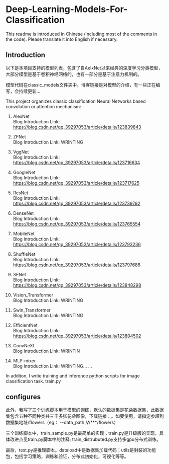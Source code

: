 # Deep-Learning-Models-For-Classification
This readme is introduced in Chinese (including most of the comments in the code). Please translate it into English if necessary.
## Introduction

以下是本项目支持的模型列表，包含了自AelxNet以来经典的深度学习分类模型，大部分模型是基于卷积神经网络的，也有一部分是基于注意力机制的。  

模型代码在classic_models文件夹中。博客链接是对模型的介绍，有一些正在编写，会持续更新...

This project organizes classic classification Neural Networks based  convolution or attention mechanism:

1. AlexNet        
Blog Introduction Link: https://blog.csdn.net/qq_39297053/article/details/123839843  

2. ZFNet          
Blog Introduction Link: WRINTING

3. VggNet  
Blog Introduction Link: https://blog.csdn.net/qq_39297053/article/details/123716634  

4. GoogleNet  
Blog Introduction Link: https://blog.csdn.net/qq_39297053/article/details/123717625  

5. ResNet  
Blog Introduction Link: https://blog.csdn.net/qq_39297053/article/details/123739792  

6. DenseNet  
Blog Introduction Link: https://blog.csdn.net/qq_39297053/article/details/123765554  

7. MobileNet  
Blog Introduction Link: https://blog.csdn.net/qq_39297053/article/details/123793236  

8. ShuffleNet  
Blog Introduction Link: https://blog.csdn.net/qq_39297053/article/details/123797686  

9. SENet  
Blog Introduction Link: https://blog.csdn.net/qq_39297053/article/details/123848298  

10. Vision_Transformer  
Blog Introduction Link: WRINTING  

11. Swin_Transformer  
Blog Introduction Link: WRINTING  

12. EfficientNet  
Blog Introduction Link: https://blog.csdn.net/qq_39297053/article/details/123804502  

13. ConvNeXt  
Blog Introduction Link: WRINTIN  

14. MLP-mixer  
Blog Introduction Link: WRINTING... ...  

In additon, I write training and inference python scripts for image classification task.
train.py 

## configures
此外，我写了三个训练脚本用于模型的训练，默认的数据集是花朵数据集，此数据集包含五种不同种类共三千多张花朵图像，下载链接：。如要使用，请指定参超到数据集地址/flowers（eg： --data_path /***/***/***/flowers）

三个训练脚本中，train_sample.py是最简单的实现；train.py是升级版的实现，具体改进点见train.py脚本中的注释; train_distrubuted.py支持多gpu分布式训练。  

最后，test.py是推理脚本。dataload中是数据集加载代码；utils是封装的功能包，包括学习策略，训练和验证，分布式初始化，可视化等等。
